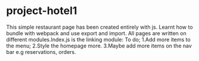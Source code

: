 # project-hotel1
This simple restaurant page has been created entirely with js.
Learnt how to bundle with webpack and use export and import.
All pages are written on different modules.Index.js is the linking module:
To do;
1.Add more items to the menu;
2.Style the homepage more.
3.Maybe add more items on the nav bar e.g reservations, orders. 

